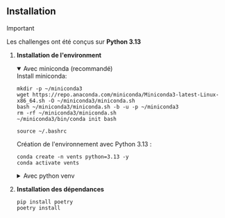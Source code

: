 ## Installation

> [!IMPORTANT]
> Les challenges ont été conçus sur **Python 3.13** 


1. **Installation de l'environment**
    <details open>
    <summary>Avec miniconda (recommandé)</summary>
    Install miniconda: 

    ```shell
    mkdir -p ~/miniconda3
    wget https://repo.anaconda.com/miniconda/Miniconda3-latest-Linux-x86_64.sh -O ~/miniconda3/miniconda.sh
    bash ~/miniconda3/miniconda.sh -b -u -p ~/miniconda3
    rm -rf ~/miniconda3/miniconda.sh
    ~/miniconda3/bin/conda init bash
    ```

    ```shell
    source ~/.bashrc
    ```

    Création de l'environnement avec Python 3.13 :
    ```shell
    conda create -n vents python=3.13 -y
    conda activate vents
    ```
    </details>

    <details>
    <summary>Avec python venv</summary>
    
    ```shell 
    python -m venv .venv 
    source .venv/bin/activate
    ```
    </details>

2. **Installation des dépendances**

    ```shell
    pip install poetry 
    poetry install
    ```
